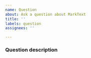 ```yaml
---
name: Question
about: Ask a question about MarkText
title: ''
labels: question
assignees: ''

---
```


### Question description

<!-- Ask your question here -->
